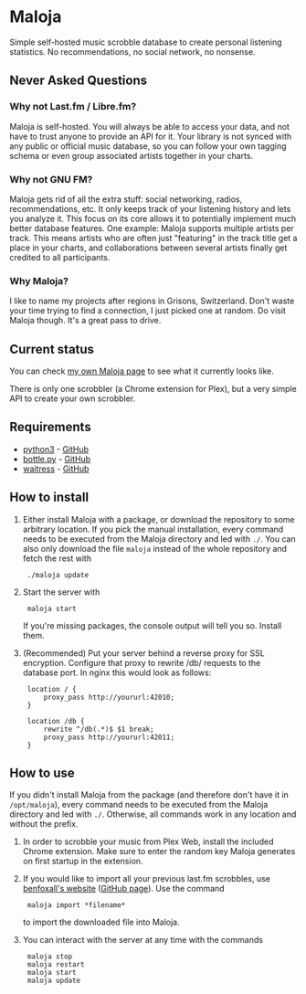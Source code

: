 # Maloja

Simple self-hosted music scrobble database to create personal listening statistics. No recommendations, no social network, no nonsense.

## Never Asked Questions

### Why not Last.fm / Libre.fm?

Maloja is self-hosted. You will always be able to access your data, and not have to trust anyone to provide an API for it. Your library is not synced with any public or official music database, so you can follow your own tagging schema or even group associated artists together in your charts.

### Why not GNU FM?

Maloja gets rid of all the extra stuff: social networking, radios, recommendations, etc. It only keeps track of your listening history and lets you analyze it. This focus on its core allows it to potentially implement much better database features. One example: Maloja supports multiple artists per track. This means artists who are often just "featuring" in the track title get a place in your charts, and collaborations between several artists finally get credited to all participants.

### Why Maloja?

I like to name my projects after regions in Grisons, Switzerland. Don't waste your time trying to find a connection, I just picked one at random. Do visit Maloja though. It's a great pass to drive.

## Current status

You can check [my own Maloja page](https://maloja.krateng.ch) to see what it currently looks like. 

There is only one scrobbler (a Chrome extension for Plex), but a very simple API to create your own scrobbler.

## Requirements

* [python3](https://www.python.org/) - [GitHub](https://github.com/python/cpython)
* [bottle.py](https://bottlepy.org/) - [GitHub](https://github.com/bottlepy/bottle)
* [waitress](https://docs.pylonsproject.org/projects/waitress/) - [GitHub](https://github.com/Pylons/waitress)

## How to install

1) Either install Maloja with a package, or download the repository to some arbitrary location. If you pick the manual installation, every command needs to be executed from the Maloja directory and led with `./`. You can also only download the file `maloja` instead of the whole repository and fetch the rest with

		./maloja update

2) Start the server with

		maloja start
		
	If you're missing packages, the console output will tell you so. Install them.

2) (Recommended) Put your server behind a reverse proxy for SSL encryption. Configure that proxy to rewrite /db/ requests to the database port. In nginx this would look as follows:

		location / {
			proxy_pass http://yoururl:42010;
		}

		location /db {
			rewrite ^/db(.*)$ $1 break;
			proxy_pass http://yoururl:42011;
		}

## How to use

If you didn't install Maloja from the package (and therefore don't have it in `/opt/maloja`), every command needs to be executed from the Maloja directory and led with `./`. Otherwise, all commands work in any location and without the prefix.

1) In order to scrobble your music from Plex Web, install the included Chrome extension. Make sure to enter the random key Maloja generates on first startup in the extension. 

2) If you would like to import all your previous last.fm scrobbles, use [benfoxall's website](https://benjaminbenben.com/lastfm-to-csv/) ([GitHub page](https://github.com/benfoxall/lastfm-to-csv)). Use the command

		maloja import *filename*
		
	to import the downloaded file into Maloja.

3) You can interact with the server at any time with the commands
	
		maloja stop
		maloja restart
		maloja start
		maloja update
